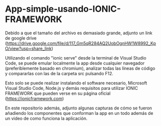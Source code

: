 # App-simple-usando-IONIC-FRAMEWORK
Debido a que el tamaño del archivo es demasiado grande, adjunto un link de google drive (https://drive.google.com/file/d/117_Gm5qR284AQ2UobOgnHW1W8992_KpO/view?usp=share_link)

Utilizando el comando "ionic serve" desde la terminal de Visual Studio Code, se puede emular localmente la app desde cualquier navegador (preferiblemente basado en chromium), analizar todas las líneas de código y compararlas con las de la carpeta src pulsando F12.

Esto solo se puede realizar instalando el software necesario, Microsoft Visual Studio Code, Node.js y demás requisitos para utilizar IONIC FRAMEWORK que pueden verse en su página oficial (https://ionicframework.com)

En este repositorio además, adjunto algunas capturas de cómo se fueron añadiendo los componentes que conforman la app en un todo además de un video de como funciona la aplicación.
